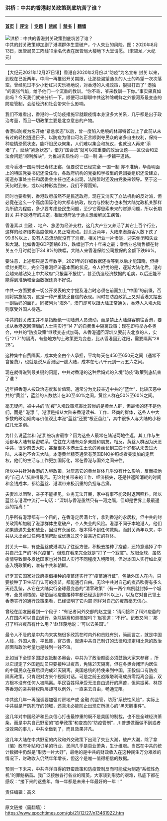 ### 洪桥：中共的香港封关政策到底坑苦了谁？

---

#### [首页](../../../..?n13461922) &nbsp;|&nbsp; [评论](../../../../../epoch-comment?n13461922) &nbsp;|&nbsp; [专题](../../../../../epoch-special?n13461922) &nbsp;|&nbsp; [禁闻](../../../../../epoch-news?n13461922) &nbsp;|&nbsp; [禁书](../../../../../books?n13461922) &nbsp;|&nbsp; [翻墙](https://github.com/gfw-breaker/nogfw/blob/master/README.md?n13461922)


<div><img alt="洪桥：中共的香港封关政策到底坑苦了谁？" class="attachment-djy_600_400 size-djy_600_400 wp-post-image" src="https://i.epochtimes.com/assets/uploads/2021/12/id13462107-2008130816042188-.jpeg"/>
<div class="caption">
 中共的封关政策却加剧了港漂群体生意破产，个人失业的风险。图：2020年8月13日，医管局员工阵线10余名代表在医管局大楼地下大堂请愿。（宋碧龙／大纪元）
</div></div><hr/><div class="post_content" id="artbody" itemprop="articleBody">
 <!-- article content begin -->
 <p>
  【大纪元2021年12月27日讯】香港自2020年2月份以“防疫”为名宣布
  <ok href="https://www.epochtimes.com/gb/tag/%E5%B0%81%E5%85%B3.html">
   封关
  </ok>
  以来，到现在已近两年，中间一再推迟开关期限，让那些渴望通关的人士的希望一次次落空。曾经见过不少小粉红兴灾乐祸地说，对香港的入境政策，狠狠打击了“
  <ok href="https://www.epochtimes.com/gb/tag/%E6%B8%AF%E7%8B%AC.html">
   港独
  </ok>
  ”的嚣张气焰，给予他们一个沉重的教训。“你不乖，爷来教训一下你。”事实果真如此吗？今天我们就来分析一下。顺便可以聊聊中共这种除朝鲜之外银河系最变态的防疫管制，会给经济和社会带来什么影响。
 </p>
 <p>
  我们不难看出，香港的一切防疫措施早就跟疫情本身没多大关系，几乎都是出于政治考量，而且一切政策主要是北京意志的产物。
 </p>
 <p>
  香港以防疫为名开始“紧急状态”以后，曾一度陷入绝境的林郑特首过上了此前从未有过的轻松逍遥日子。以防疫为借口可名正言顺剥夺民众的诸多自由权利，保持一种疫情恐慌状态，能吓阻民众聚集，人们难以集会和抗议，也就没人再来“添堵”了。延续“紧急状态”，借力“国会法”就可以把重要的政治议题——区议会和立法会问题“顺利解决”，为推进实质性的
  <ok href="https://www.epochtimes.com/gb/tag/%E4%B8%80%E5%9B%BD%E4%B8%80%E5%88%B6.html">
   一国一制
  </ok>
  进一步铺平道路。
 </p>
 <p>
  现今香港一国两制已寿终正寝，但要说它已经完全
  <ok href="https://www.epochtimes.com/gb/tag/%E4%B8%80%E5%9B%BD%E4%B8%80%E5%88%B6.html">
   一国一制
  </ok>
  亦不准确，毕竟明面上的特区党委书记还没任命，各政府机构的党委和学校里的党团委组织还没建立，街道办事处主任和居委会主任也还未出现，法院暂时还没由党委来领导。至于这一天何时到来，或以何种形势到来，我们不得而知。
 </p>
 <p>
  同时也要看到，香港政府虽然不是民选政府，现在又消灭了立法机构的反对派，但必竟在这么一个高度国际化的大都市执政，权力与控制力也未到大陆党政机关那样为所欲为程度，多少要考虑些民生问题，至少它得思索未来的财源问题，所以长期
  <ok href="https://www.epochtimes.com/gb/tag/%E5%B0%81%E5%85%B3.html">
   封关
  </ok>
  并不是港府的决定，相反港府急于通关想缓解民生疾苦。
 </p>
 <p>
  香港素以
  <ok href="https://www.epochtimes.com/gb/tag/%E9%87%91%E8%9E%8D.html">
   金融
  </ok>
  、地产、旅游为经济支柱，这几大产业又养活了其它上百个行业，这样的经济结构高度依赖人员正常流动。封关近两年，大陆来港游客人数下跌了99.6%以上，没有人员流动就没有了消费，相关行业一片惨淡，迎来倒闭和失业和大潮。比如香港GDP萎缩6.1%，跌幅创下六十年来之最；零售业总销售额在封关五个月时就创下34.8%的跌幅，大陆人来香港保险公司投保的金额下跌96%。
 </p>
 <p>
  要注意，上述都只是去年数字，2021年的详细数据还得等到以后才能知晓，但持续封关两年，完全可推测经济基本面的状况。令人担忧的是，逐渐大陆化后，港府会越来越沾染上中共政府“只报喜不报忧”，甚至伪造经济数据的毛病，以后还能不能得到准确和全面数据还真不好说。
 </p>
 <p>
  中共一方面要求一切公开发表的文字提及港台时必须在前面加上“中国”的前缀，否则将实施惩罚，这是一种严重缺乏自信的表现。同时在防疫政策上又对香港又摆出一副后妈的面孔，同被列为“海外”，澳门却可以跟大陆正常通关，香港人入境大陆则享受外国人待遇。
 </p>
 <p>
  中共的封关政策并不是指断绝一切陆港人员流动，而是禁止大陆游客前往香港，要求从香港返回深圳的人士需实行“14 7”的自费集中隔离政策；现在即将举办冬奥会，中共的“防疫政策”继续变态式加码，从香港返回深圳又要前去北京的人，实行“21 7”的隔离。有些地方的土政策更为变态，比从香港回到沈阳，需要隔离“28 28”。
 </p>
 <p>
  这种集中自费隔离，成本完全由个人承担，平均每天在450至650元之间（通常不含餐费），也就是说从香港回一趟大陆，成本在七八千元到一万五六之间。
 </p>
 <p>
  现在就得说到最关键的问题，中共对香港的这种后妈式的入境“防疫”政策到底坑害了谁？
 </p>
 <p>
  近年把香港人按政治态度和价值观，通常分为比较亲近中共的“蓝丝”，比较厌恶中共的“黄丝”，蓝丝的人数估计在30至40%之间，黄丝人群在50%至60%之间。
 </p>
 <p>
  毫无疑问，被中共的“防疫”入境政策坑害比较惨的是黄丝人群，但最惨的还不是他们，而是“
  <ok href="https://www.epochtimes.com/gb/tag/%E6%B8%AF%E6%BC%82.html">
   港漂
  </ok>
  ”。港漂是指从大陆来香港读书、工作、经商的群体，这些人中大多数的政治倾向与价值观比本港“蓝丝”还要“根正苗红”，其中很多人与大陆的小粉红几无差别。
 </p>
 <p>
  为什么说蓝丝和
  <ok href="https://www.epochtimes.com/gb/tag/%E6%B8%AF%E6%BC%82.html">
   港漂
  </ok>
  被坑害最惨？因为这些人最常在陆港两地往返，其工作与生活都与大陆有紧密联系，往往在大陆有众多亲戚和朋友。相反，黄丝人群因为厌恶中共，很少前去大陆，甚至很多本港土生土长的黄丝长到三四十岁都从未去过大陆，未来也不会去大陆。本港黄丝精英通常有英国BNO护照或者美澳加的定居权，他们的生活与工作更加国际化，常在香港与国外之间来往。
 </p>
 <p>
  所以中共针对香港的入境政策，对厌恶它的黄丝群体几乎没有什么影响，反而把他的“自己人”坑害得最苦。无论封关带来的工作、经济损失，还是往返所消耗的时间和金钱成本，都给蓝丝、港漂带来极沉重的负担与苦痛。
 </p>
 <p>
  夫妻难以团聚，亲子不能相见，业务无法开展，家中有事不能及时返回照料。所以蓝丝与港漂中流行一句话：“深圳与香港虽然只有一河之隔，但却是世界上最最遥远的距离！”
 </p>
 <p>
  几乎所有港漂都有一个目的，在香港定居满七年，拿到香港的永居权，但中共的封关政策却加剧了港漂群体生意破产，个人失业的风险。港漂不同于本地港人，他们如果遭遇失业和破业，因没有永居权，根本得不到任何救助。而封关两年以来，中共从未出台过任何措施帮助或优惠过这个最亲近它的群体。
 </p>
 <p>
  封关头一年，有些蓝丝或港漂为了往返方便，积极去接种了疫苗，还特意选择了中共自己生产的“科兴疫苗”，但现在看来完全就是“打了一个寂寞”。放眼全球，虽然疫情导致很多发达国家也对外国人实行不同程度入境限制，但对本国人实行如此变态入境政策的，唯有中共和朝鲜。
 </p>
 <p>
  好歹其它国家对政府提倡接种的疫苗还实行了“疫苗通行证”，包括外国人在内，只要接种了卫生部门认可的疫苗，都能通行自由。无论中共对自己的疫苗吹得有多么天花乱坠，从它在大陆实行全球最变态的“清零政策”（有一两个病例就封掉一个城市，全员测核酸，哪怕当地疫苗接种率都已经达到90%以上），以及它对自己领土香港实行的通行政策来看，已经证明了它内部 同样对自己的疫苗毫无信心。
 </p>
 <p>
  曾经在朋友圈看到一个段子：“有记者问外交部的赵立坚：‘请问接种了科兴疫苗的人在国内可以自由通行，免除隔离和测核酸吗？’赵答道：‘不行’。记者又问：‘那打了科兴疫苗有什么用？’赵轻蔑地说：‘可以去美国’。”
 </p>
 <p>
  最令人不耻的是中共向来实施很多政策在时内外和贵贱有别，简而言之，就是中国人贱，外国人贵，平民贱，官员贵，就连中共自己制订的法律和规定相比党的政治颜面和政治考量也是贱到一钱不值。
 </p>
 <p>
  比如当下全球多国提议抵制冬奥会，中共为了政治颜面必须鼓励大家来参赛 ，所以它规定了外国运动员只要接种过疫苗，免除21天隔离，但在冬奥会闭环内居住的中国民众在赛后须完成21天隔离。美国总统的特使来到中国，王毅借口有防疫隔离政策，只肯跟对方来个视频对话。可是之前王疫跟塔利班成员零距离会面，双方根本没有任何人被隔离。平民百姓得承受无法自由通行的痛苦，但梁振英，林郑等香港的亲共特权阶层却可以例外，一直来去自由，畅通无阻。
 </p>
 <p>
  中共这几年一再强调要加强对房地产或
  <ok href="https://www.epochtimes.com/gb/tag/%E9%87%91%E8%9E%8D.html">
   金融
  </ok>
  的监管，防范“系统性风险”，实际上中共越是严防死守的领域，还真未必能防止出现它所担心的“黑天鹅事件”。
 </p>
 <p>
  这几年对中国经济和民众信心打击最惨重的既不是美国的制裁，也不是全球经济萧条，而是中共自己野蛮的“铁拳政策”和变态的“防疫管制”，川普想做而做不到或者没效果的事儿，中共全做到了，而且效果非凡。
 </p>
 <p>
  这几年大陆在中共野蛮的内政和外交政策下出现了失业大潮，破产大潮，除了拿（骗）政府补贴和订单的行业，民间几乎是百业萧条，生计维艰。当然在中共的统计数据中仍然是“形势一片大好”，最绝的是中共的财政收入在这种民生万分艰难的情况下，财政收入仍然年年增长，但这个是唯一值得相信的数据。
 </p>
 <p>
  预测一下未来，中共洋洋自得的野蛮政策和防疫管制反而可能成为制造“系统性危机”的罪魁祸首。我广泛接触各行各业的精英，大家谈到形势的艰难，私底下都在感叹：“接下来的这些年，每一年都是未来十年最好的一年！”
 </p>
 <p>
  责任编辑：高义
 </p>
 <!-- article content end -->
 <div id="below_article_ad">
 </div>
</div>


---

原文链接（需翻墙）：https://www.epochtimes.com/gb/21/12/27/n13461922.htm